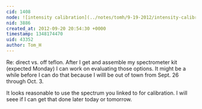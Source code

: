 ```yaml
---
cid: 1408
node: ![intensity calibration](../notes/tomh/9-19-2012/intensity-calibration)
nid: 3886
created_at: 2012-09-20 20:54:30 +0000
timestamp: 1348174470
uid: 43352
author: Tom_H
---
```


Re: direct vs. off teflon.  After I get and assemble my spectrometer kit (expected Monday) I can work on evaluating those options.  It might be a while before I can do that because I willl be out of town from Sept. 26 through Oct. 3.

It looks reasonable to use the spectrum you linked to for calibration.  I will seee if I can get that done later today or tomorrow.